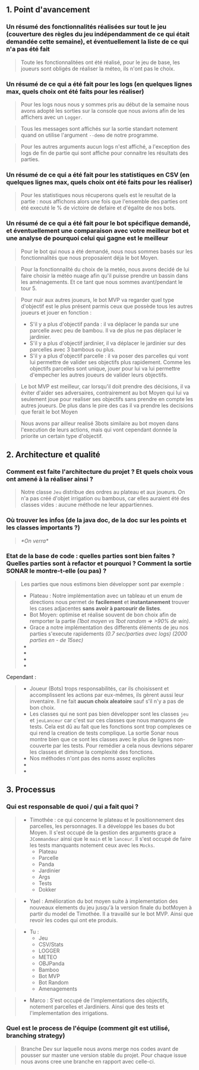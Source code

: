 ## 1. Point d'avancement
### Un résumé des **fonctionnalités** réalisées sur tout le jeu (couverture des règles du jeu indépendamment de ce qui était demandée cette semaine), et éventuellement la liste de ce qui n'a pas été fait
> Toute les fonctionnalitées ont été réalisé, pour le jeu de base, les joueurs sont obligés de réaliser la méteo, ils n'ont pas le choix.

### Un résumé de ce qui a été fait pour les logs (en quelques lignes max, quels choix ont été faits pour les réaliser)
> Pour les logs nous nous y sommes pris au début de la semaine nous avons adopté les sorties sur la console que nous avions afin de les affichers avec un `Logger`. 

> Tous les messages sont affichés sur la sortie standart notement quand on utilise l'argument `--demo` de notre programme.

> Pour les autres arguments aucun logs n'est affiché, a l'exception des logs de fin de partie qui sont affiche pour connaitre les résultats des parties.

### Un résumé de ce qui a été fait pour les statistiques en **CSV** (en quelques lignes max, quels choix ont été faits pour les réaliser)

> Pour les statistiques nous récuperons quels est le resultat de la partie : nous affichons alors une fois que l'ensemble des parties ont été executé le % de victoire de defaire et d'égalite de nos bots. 

### Un résumé de ce qui a été fait pour le bot spécifique demandé, et éventuellement une comparaison avec votre meilleur bot et une analyse de pourquoi celui qui gagne est le meilleur

> Pour le bot qui nous a été demandé, nous nous sommes basés sur les fonctionnalités que nous proposaient déja le bot Moyen.

> Pour la fonctionnalité du choix de la metéo, nous avons decidé de lui faire choisir la météo nuage afin qu'il puisse prendre un bassin dans les aménagements. Et ce tant que nous sommes avant/pendant le tour 5.

> Pour nuir aux autres joueurs, le bot MVP va regarder quel type d'objectif est le plus présent parmis ceux que possède tous les autres joueurs et jouer en fonction :
> - S'il y a plus d'objectif panda : il va déplacer le panda sur une parcelle avec peu de bambou. Il va de plus ne pas déplacer le jardinier.
> - S'il y a plus d'objectif jardinier, il va déplacer le jardinier sur des parcelles avec 3 bambous ou plus.
> - S'il y a plus d'objectif parcelle : il va poser des parcelles qui vont lui permettre de valider ses objectifs plus rapidement. Comme les objectifs parcelles sont unique, jouer pour lui va lui permettre d'empecher les autres joueurs de valider leurs objectifs.

> Le bot MVP est meilleur, car lorsqu'il doit prendre des décisions, il va éviter d'aider ses adversaires, contrairement au bot Moyen qui lui va seulement joue pour realiser ses objectifs sans prendre en compte les autres joueurs. De plus dans le pire des cas il va prendre les decisions que ferait le bot Moyen

> Nous avons par ailleur realisé 3bots similaire au bot moyen dans l'execution de leurs actions, mais qui vont cependant donnée la priorite un certain type d'objectif.

## 2. Architecture et qualité
### Comment est faite l'architecture du projet ? Et quels choix vous ont amené à la réaliser ainsi ?
> Notre classe `Jeu` distribue des ordres au plateau et aux joueurs. On n'a pas créé d'objet irrigation ou bambous, car elles auraient été des classes vides : aucune méthode ne leur appartiennes.

### Où trouver les infos (de la java doc, de la doc sur les points et les classes importants ?)
> *\*On verra\**

### Etat de la base de code : quelles parties sont bien faites ? Quelles parties sont à refactor et pourquoi ? Comment la sortie SONAR le montre-t-elle (ou pas) ?
> Les parties que nous estimons bien développer sont par exemple :
> - Plateau : Notre implémentation avec un tableau et un enum de directions nous permet de **facilement** et **instantanement** trouver les cases adjacentes **sans avoir à parcourir de listes**.
> - Bot Moyen: optimise et réalise souvent de bon choix afin de remporter la partie *(1bot moyen vs 1bot random => >90% de win)*.
> - Grace a notre implémentation des differents éléments de jeu nos parties s'execute rapidements *(0.7 sec/parties avec logs) (2000 parties en - de 15sec)*
> - 
> - 
> - 
> - 
Cependant :
> - Joueur (Bots) trops responsabilités, car ils choisissent et accomplissent les actions par eux-mêmes, ils gèrent aussi leur inventaire.
Il ne fait **aucun choix aleatoire** sauf s'il n'y a pas de bon choix.
> - Les classes qui ne sont pas bien développer sont les classes `jeu` et `jeuLanceur` car c'est sur ces classes que nous manquons de tests. Cela est dû au fait que les fonctions sont trop complexes ce qui rend la creation de tests complique. La sortie Sonar nous montre bien que ce sont les classes avec le plus de lignes non-couverte par les tests. Pour remédier a cela nous devrions séparer les classes et diminue la complexité des fonctions.
> - Nos méthodes n'ont pas des noms assez explicites
> - 
> - 

## 3. Processus
###  Qui est responsable de quoi / qui a fait quoi ?
> 
> - Timothée : ce qui concerne le plateau et le positionnement des parcelles, les personnages. Il a développé les bases du bot Moyen. Il s'est occupé de la gestion des arguments grace a `JCommandeur` ainsi que le `main` et le `lanceur`. Il s'est occupé de faire les tests manquants notement ceux avec les `Mocks`.
>   - Plateau 
>   - Parcelle 
>   - Panda 
>   - Jardinier 
>   - Args 
>   - Tests 
>   - Dokker

 >- Yael : Amélioration du bot moyen suite à implementation des nouveaux elements du jeu jusqu'à la version finale du botMoyen à partir du model de Timothée. Il a travaillé sur le bot MVP. Ainsi que revoir les codes qui ont ete produis.

>- Tu : 
>     - Jeu 
>     - CSV/Stats 
>     - LOGGER 
>     - METEO 
>     - OBJPanda 
>     - Bamboo 
>     - Bot MVP 
>     - Bot Random 
>     - Amenagements

>- Marco : S'est occupé de l'implementations des objectifs, notement parcelles et Jardiniers. Ainsi que des tests et l'implementation des irrigations.

### Quel est le process de l'équipe (comment git est utilisé, branching strategy)
> Branche Dev sur laquelle nous avons merge nos codes avant de pousser sur master une version stable du projet. Pour chaque issue nous avons cree une branche en rapport avec celle-ci.